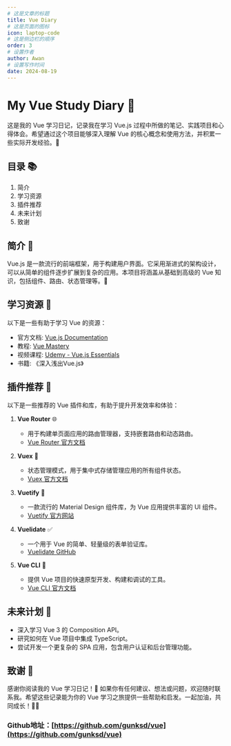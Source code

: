 ```yaml
---
# 这是文章的标题
title: Vue Diary
# 这是页面的图标
icon: laptop-code
# 这是侧边栏的顺序
order: 3
# 设置作者
author: Awan
# 设置写作时间
date: 2024-08-19
---
```

# My Vue Study Diary 🌟

这是我的 Vue 学习日记，记录我在学习 Vue.js 过程中所做的笔记、实践项目和心得体会。希望通过这个项目能够深入理解 Vue 的核心概念和使用方法，并积累一些实际开发经验。🚀

## 目录 📚

1. 简介
2. 学习资源
3. 插件推荐
4. 未来计划
5. 致谢

## 简介 📝

Vue.js 是一款流行的前端框架，用于构建用户界面。它采用渐进式的架构设计，可以从简单的组件逐步扩展到复杂的应用。本项目将涵盖从基础到高级的 Vue 知识，包括组件、路由、状态管理等。🎨

## 学习资源 📖

以下是一些有助于学习 Vue 的资源：

- 官方文档: [Vue.js Documentation](https://vuejs.org/)
- 教程: [Vue Mastery](https://www.vuemastery.com/)
- 视频课程: [Udemy - Vue.js Essentials](https://www.udemy.com/course/vuejs-essentials/)
- 书籍: 《深入浅出Vue.js》

## 插件推荐 🔧

以下是一些推荐的 Vue 插件和库，有助于提升开发效率和体验：

1. **Vue Router** 🌐
   - 用于构建单页面应用的路由管理器，支持嵌套路由和动态路由。
   - [Vue Router 官方文档](https://router.vuejs.org/)

2. **Vuex** 🔄
   - 状态管理模式，用于集中式存储管理应用的所有组件状态。
   - [Vuex 官方文档](https://vuex.vuejs.org/)

3. **Vuetify** 🎨
   - 一款流行的 Material Design 组件库，为 Vue 应用提供丰富的 UI 组件。
   - [Vuetify 官方网站](https://vuetifyjs.com/)

4. **Vuelidate** ✅
   - 一个用于 Vue 的简单、轻量级的表单验证库。
   - [Vuelidate GitHub](https://github.com/vuelidate/vuelidate)

5. **Vue CLI** 🚀
   - 提供 Vue 项目的快速原型开发、构建和调试的工具。
   - [Vue CLI 官方文档](https://cli.vuejs.org/)

## 未来计划 🔮

- 深入学习 Vue 3 的 Composition API。
- 研究如何在 Vue 项目中集成 TypeScript。
- 尝试开发一个更复杂的 SPA 应用，包含用户认证和后台管理功能。

## 致谢 🙏

感谢你阅读我的 Vue 学习日记！🎉 如果你有任何建议、想法或问题，欢迎随时联系我。希望这些记录能为你的 Vue 学习之旅提供一些帮助和启发。一起加油，共同成长！💪✨

### Github地址：[https://github.com/gunksd/vue](https://github.com/gunksd/vue)